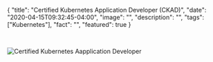 {
  "title": "Certified Kubernetes Application Developer (CKAD)",
  "date": "2020-04-15T09:32:45-04:00",
  "image": "",
  "description": "",
  "tags": ["Kubernetes"],
  "fact": "",
  "featured": true
}

<br>

![Certified Kubernetes Aapplication Developer](/img/ckad.jpeg)
